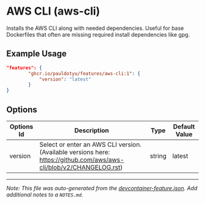 
# AWS CLI (aws-cli)

Installs the AWS CLI along with needed dependencies. Useful for base Dockerfiles that often are missing required install dependencies like gpg.

## Example Usage

```json
"features": {
        "ghcr.io/pauldotyu/features/aws-cli:1": {
            "version": "latest"
        }
}
```

## Options

| Options Id | Description | Type | Default Value |
|-----|-----|-----|-----|
| version | Select or enter an AWS CLI version. (Available versions here: https://github.com/aws/aws-cli/blob/v2/CHANGELOG.rst) | string | latest |



---

_Note: This file was auto-generated from the [devcontainer-feature.json](https://github.com/pauldotyu/features/blob/main/src/aws-cli/devcontainer-feature.json).  Add additional notes to a `NOTES.md`._
